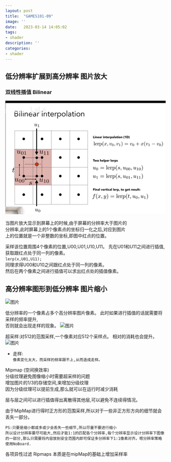 ```yaml
---
layout: post
title:  "GAMES101-09"
image: ''
date:   2023-03-14 14:05:02
tags:
- shader
description: ''
categories: 
- shader
---
```


## 低分辨率扩展到高分辨率 图片放大
### 双线性插值  Bilinear
![图片](..\assets\shader\doublelinear.png)

当图片放大显示到屏幕上的时候,由于屏幕的分辨率大于图片的  
分辨率,此时屏幕上的1个像素点的坐标归一化之后,对应到图片  
上的位置就是一个非整数的坐标,即图中红点的位置。

采样该位置周围4个像素的位置,U00,U01,U10,U11。
先在U01和U11之间进行插值,获取跟红点处于同一列的像素。  
```lerp(x,U01,U11); ```   
同理求得U00和U10之间跟红点处于同一列的像素。  
然后在两个像素之间进行插值可以求出红点处的插值像素。


## 高分辨率图形到低分辨率  图片缩小
![图片](..\assets\shader\fenbianlvsuoxiao.png)

低分辨率的一个像素占多个高分辨率图片像素。
此时如果进行插值的话就需要将采样的频率提升,  
否则就会出现走样的现象。
![图片](..\assets\shader\pointsampled.png) 

超采样:对512的范围采样,一个像素对应512个采样点。
相对的消耗也会提升。 
![图片](..\assets\shader\fanweicaiyang.png)
* 走样:  
```像素变化太大，而采样的频率跟不上,从而造成走样。```

Mipmap  (空间换效率)  
分级纹理避免图像缩小时需要超采样的问题  
增加图片的1/3的存储空间,来增加分级纹理  
因为分级纹理可以提前生成,那么就可以在运行时减少消耗  

层与层之间可以进行插值得出离散得其他层,可以避免不连续得情况。

由于MipMap进行得时正方形的范围采样,所以对于一些非正方形方向的细节就会丢失一部分。
```
PS:只要是缩小都或多或少会丢失一些细节,所以尽量不要进行缩小
所以设计分辨率要尽可能大,然后才能1:1的匹配各个分辨率,每个分辨率显示设计分辨率下图像的一部分,那么只需要将内容放到安全范围内即可保证多分辨率下1:1像素对齐。嗯分辨率策略使用NoBoard.
```
各项异性过滤 Ripmaps
本质是在mipMap的基础上增加采样率